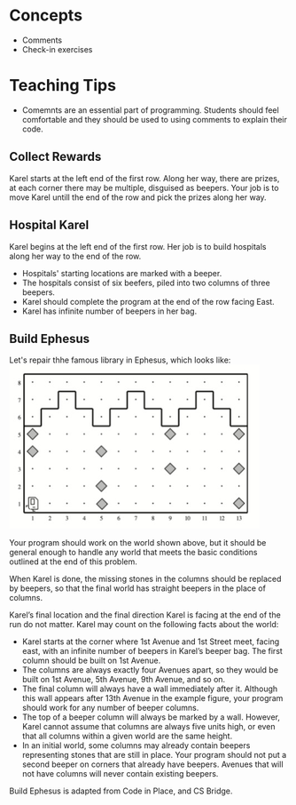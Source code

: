 # Concepts
- Comments
- Check-in exercises

# Teaching Tips
- Comemnts are an essential part of programming. Students should feel comfortable and they should be used to using comments to explain their code.

## Collect Rewards
Karel starts at the left end of the first row. Along her way, there are prizes, at each corner there may be multiple, disguised as beepers. Your job is to move Karel untill the end of the row and pick the prizes along her way.

## Hospital Karel
Karel begins at the left end of the first row. Her job is to build hospitals along her way to the end of the row. 
- Hospitals' starting locations are marked with a beeper. 
- The hospitals consist of six beefers, piled into two columns of three beepers. 
- Karel should complete the program at the end of the row facing East.
- Karel has infinite number of beepers in her bag.

## Build Ephesus
Let's repair thhe famous library in Ephesus, which looks like:
![Columns](ephesus.jpg)

Your program should work on the world shown above, but it should be general enough to handle any world that meets the basic conditions outlined at the end of this problem.

When Karel is done, the missing stones in the columns should be replaced by beepers, so that the final world has straight beepers in the place of columns.

Karel’s final location and the final direction Karel is facing at the end of the run do not matter. Karel may count on the following facts about the world:
- Karel starts at the corner where 1st Avenue and 1st Street meet, facing east, with an infinite number of beepers in Karel’s beeper bag. The first column should be built on 1st Avenue.
- The columns are always exactly four Avenues apart, so they would be built on 1st Avenue, 5th Avenue, 9th Avenue, and so on.
- The final column will always have a wall immediately after it. Although this wall appears after 13th Avenue in the example figure, your program should work for any number of beeper columns.
- The top of a beeper column will always be marked by a wall. However, Karel cannot assume that columns are always five units high, or even that all columns within a given world are the same height.
- In an initial world, some columns may already contain beepers representing stones that are still in place. Your program should not put a second beeper on corners that already have beepers. Avenues that will not have columns will never contain existing beepers.

Build Ephesus is adapted from Code in Place, and CS Bridge.